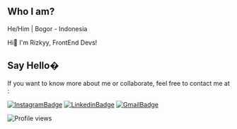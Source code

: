 ## Who I am?
He/Him | Bogor - Indonesia

Hi👋 I'm Rizkyy, FrontEnd Devs!

## Say Hello�
If you want to know more about me or collaborate, feel free to contact me at :

[![InstagramBadge](https://img.shields.io/badge/Instagram-%23E4405F.svg?style=for-the-badge&logo=instagram&logoColor=white)](https://instagram.com/rizukyy27)
[![LinkedinBadge](https://img.shields.io/badge/LinkedIn-0077B5?style=for-the-badge&logo=linkedin&logoColor=white)](https://www.linkedin.com/in/muhamad-rizky-890854207/)
[![GmailBadge](https://img.shields.io/badge/Gmail-D14836?style=for-the-badge&logo=gmail&logoColor=white)](mailto:mrizkyy027@gmail.com)

![Profile views](https://gpvc.arturio.dev/ioofy)
